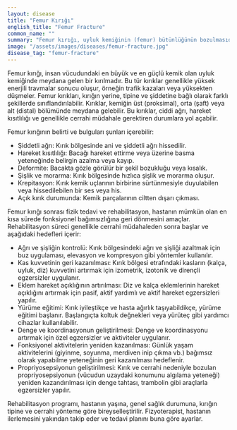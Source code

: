 ```yaml
---
layout: disease
title: "Femur Kırığı"
english_title: "Femur Fracture"
common_name: ""
summary: "Femur kırığı, uyluk kemiğinin (femur) bütünlüğünün bozulmasıdır ve genellikle travma sonucu meydana gelir."
image: "/assets/images/diseases/femur-fracture.jpg"
disease_tag: "femur-fracture"
---
```





Femur kırığı, insan vücudundaki en büyük ve en güçlü kemik olan uyluk kemiğinde meydana gelen bir kırılmadır. Bu tür kırıklar genellikle yüksek enerjili travmalar sonucu oluşur, örneğin trafik kazaları veya yüksekten düşmeler. Femur kırıkları, kırığın yerine, tipine ve şiddetine bağlı olarak farklı şekillerde sınıflandırılabilir. Kırıklar, kemiğin üst (proksimal), orta (şaft) veya alt (distal) bölümünde meydana gelebilir. Bu kırıklar, ciddi ağrı, hareket kısıtlılığı ve genellikle cerrahi müdahale gerektiren durumlara yol açabilir.


Femur kırığının belirti ve bulguları şunları içerebilir:

*   Şiddetli ağrı: Kırık bölgesinde ani ve şiddetli ağrı hissedilir.
*   Hareket kısıtlılığı: Bacağı hareket ettirme veya üzerine basma yeteneğinde belirgin azalma veya kayıp.
*   Deformite: Bacakta gözle görülür bir şekil bozukluğu veya kısalık.
*   Şişlik ve morarma: Kırık bölgesinde hızlıca şişlik ve morarma oluşur.
*   Krepitasyon: Kırık kemik uçlarının birbirine sürtünmesiyle duyulabilen veya hissedilebilen bir ses veya his.
*   Açık kırık durumunda: Kemik parçalarının ciltten dışarı çıkması.


Femur kırığı sonrası fizik tedavi ve rehabilitasyon, hastanın mümkün olan en kısa sürede fonksiyonel bağımsızlığına geri dönmesini amaçlar. Rehabilitasyon süreci genellikle cerrahi müdahaleden sonra başlar ve aşağıdaki hedefleri içerir:

*   Ağrı ve şişliğin kontrolü: Kırık bölgesindeki ağrı ve şişliği azaltmak için buz uygulaması, elevasyon ve kompresyon gibi yöntemler kullanılır.
*   Kas kuvvetinin geri kazanılması: Kırık bölgesi etrafındaki kasların (kalça, uyluk, diz) kuvvetini artırmak için izometrik, izotonik ve dirençli egzersizler uygulanır.
*   Eklem hareket açıklığının artırılması: Diz ve kalça eklemlerinin hareket açıklığını artırmak için pasif, aktif yardımlı ve aktif hareket egzersizleri yapılır.
*   Yürüme eğitimi: Kırık iyileştikçe ve hasta ağırlık taşıyabildikçe, yürüme eğitimi başlanır. Başlangıçta koltuk değnekleri veya yürüteç gibi yardımcı cihazlar kullanılabilir.
*   Denge ve koordinasyonun geliştirilmesi: Denge ve koordinasyonu artırmak için özel egzersizler ve aktiviteler uygulanır.
*   Fonksiyonel aktivitelerin yeniden kazanılması: Günlük yaşam aktivitelerini (giyinme, soyunma, merdiven inip çıkma vb.) bağımsız olarak yapabilme yeteneğinin geri kazanılması hedeflenir.
*   Propriyosepsiyonun geliştirilmesi: Kırık ve cerrahi nedeniyle bozulan propriyosepsiyonun (vücudun uzaydaki konumunu algılama yeteneği) yeniden kazandırılması için denge tahtası, trambolin gibi araçlarla egzersizler yapılır.

Rehabilitasyon programı, hastanın yaşına, genel sağlık durumuna, kırığın tipine ve cerrahi yönteme göre bireyselleştirilir. Fizyoterapist, hastanın ilerlemesini yakından takip eder ve tedavi planını buna göre ayarlar.

